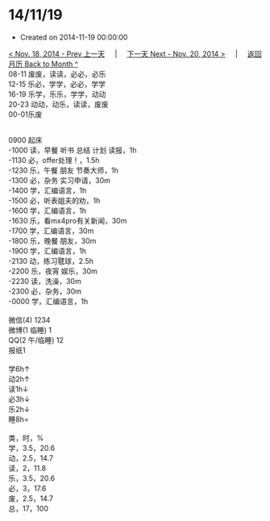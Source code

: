 # 14/11/19

- Created on 2014-11-19 00:00:00

[< Nov. 18, 2014 - Prev 上一天](_archived/lifelogs/2014/11/d18.md) &nbsp; &nbsp; | &nbsp; &nbsp; [下一天 Next - Nov. 20, 2014 >](_archived/lifelogs/2014/11/d20.md) &nbsp; &nbsp; |  &nbsp; &nbsp; [返回月历 Back to Month ^](_archived/lifelogs/2014/11/index.md)
<br/>08-11 废废，读读，必必，必乐<br/>12-15 乐必，学学，必必，学学<br/>16-19 乐学，乐乐，学学，动动<br/>20-23 动动，动乐，读读，废废<br/>00-01乐废<div><br/></div>0900 起床<br/>-1000 读，早餐 听书 总结 计划 读报，1h<br/>-1130 必，offer处理！，1.5h<br/>-1230 乐，午餐 朋友 节奏大师，1h<br/>-1300 必，杂务 实习申请，30m<br/>-1400 学，汇编语言，1h<br/>-1500 必，听表姐夫的劝，1h<br/>-1600 学，汇编语言，1h<br/>-1630 乐，看mx4pro有关新闻，30m<br/>-1700 学，汇编语言，30m<br/>-1800 乐，晚餐 朋友，30m<br/>-1900 学，汇编语言，1h<br/>-2130 动，练习毽球，2.5h<br/>-2200 乐，夜宵 娱乐，30m<br/>-2230 读，洗澡，30m<br/>-2300 必，杂务，30m<br/>-0000 学，汇编语言，1h<div><br/></div>微信(4) 1234<br/>微博(1 临睡) 1<br/>QQ(2 午/临睡) 12<br/>报纸1<div><br/></div>学6h↑<br/>动2h↑<br/>读1h↓<br/>必3h↓<br/>乐2h↓<br/>睡8h=<div><br/></div>类，时，%<br/>学，3.5，20.6<br/>动，2.5，14.7<br/>读，2，11.8<br/>乐，3.5，20.6<br/>必，3，17.6<br/>废，2.5，14.7<br/>总，17，100</div>
